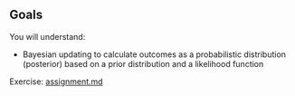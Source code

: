 ## Goals
You will understand:
- Bayesian updating to calculate outcomes as a probabilistic distribution (posterior) 
  based on a prior distribution and a likelihood function

Exercise: [assignment.md](assignment.md)
